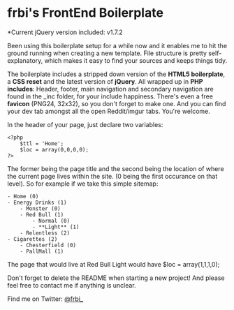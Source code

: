 frbi's FrontEnd Boilerplate
===================
*Current jQuery version included: v1.7.2

Been using this boilerplate setup for a while now and it enables me to hit the ground running when creating a new template. File structure is pretty self-explanatory, which makes it easy to find your sources and keeps things tidy. 

The boilerplate includes a stripped down version of the **HTML5 boilerplate**, a **CSS reset** and the latest version of **jQuery**. All wrapped up in **PHP includes**: Header, footer, main navigation and secondary navigation are found in the _inc folder, for your include happiness. There's even a free **favicon** (PNG24, 32x32), so you don't forget to make one. And you can find your dev tab amongst all the open Reddit/imgur tabs. You're welcome.

In the header of your page, just declare two variables:

	<?php
		$ttl = 'Home';
		$loc = array(0,0,0,0);
	?>
	
The former being the page title and the second being the location of where the current page lives within the site. (0 being the first occurance on that level). So for example if we take this simple sitemap:

	- Home (0)
	- Energy Drinks (1)
		- Monster (0)
		- Red Bull (1)
			- Normal (0)
			- **Light** (1)
		- Relentless (2)
	- Cigarettes (2)
		- Chesterfield (0)
		- PallMall (1)
	
The page that would live at Red Bull Light would have $loc  = array(1,1,1,0);

Don't forget to delete the README when starting a new project! And please feel free to contact me if anything is unclear.

Find me on Twitter: [@frbi_](http://twitter.com/frbi_/)

